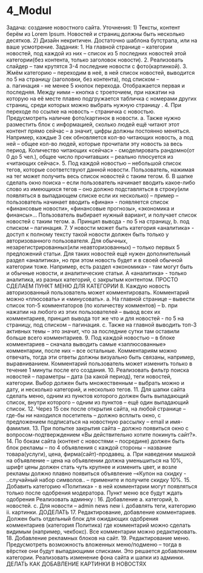 # 4_Modul
Задача: создание новостного  сайта. 
Уточнения:
	1) Тексты, контент берём из Lorem Ipsum. Новостей и страниц должны быть несколько десятков.
	2) Дизайн некритичен. Достаточно шаблона бутстрапа, или на ваше усмотрение.
Задания:
	1. На главной странице – категории новостей, под каждой из них – список из 5 последних новостей этой категории(без контента, только заголовок новости).
	2. Реализовать слайдер – там крутятся 3-4 последние новости с фото(картинкой).
	3. Жмём категорию – переходим в неё, в ней список новостей, выводится по 5 на страницу (заголовки, без контента), под списком –              
		a. пагинация -  не менее 5 кнопок перехода. Отображается первая и последняя. Между ними – кнопка с троеточием, при нажатии на которую на её месте плавно подгружается табличка с номерами других страниц, среди которых можно выбрать нужную страницу .
	4. При переходе по ссылке на новость – страничка с новостью. Предусмотреть наличие фото/картинок в новости. 
		a. Также  нужно разместить блок с информацией, сколько людей ещё читают этот контент прямо сейчас – а значит, цифры должны постоянно меняться. Например, каждые 3 сек обновляется кол-во читающих новость, а под ней – общее кол-во людей, которые прочитали эту новость за весь период. Количество читающих «сейчас» - смоделировать рандомно(от 0 до 5 чел.), общее число прочитавших – реально плюсуется из «читающих сейчас».
	5. Под каждой новостью – небольшой список тегов, которые соответствуют данной новости. Пользователь, нажимая на тег может получить весь список новостей с таким тегом.
	6. В шапке сделать окно поиска – если пользователь начинает вводить какое-либо слово из имеющихся тегов – оно должно подставляться в строку(или появляться в выпадающем списке если их несколько) – пример – пользователь начинает вводить «финан» - появляется список «финансовые новости», «финансовые прогнозы», «экономика и финансы»… Пользователь выбирает нужный вариант, и получает список новостей с таким тегом.
		a.  Принцип вывода - по 5 на страницу, 
		b. под списком – пагинация.
	7. У новости может быть категория «аналитика» - доступ к полному тексту такой новости должен быть только у авторизованного пользователя. Для обычных, незарегистрированных(или неавторизованных) – только первых 5 предложений статьи. Для таких новостей ещё нужен дополнительный раздел «аналитика», но при этом новость будет и в своей обычной категории тоже. Например, есть раздел «экономика» - там могут быть и обычные новости, и аналитические статьи. А «аналитика» - только аналитика, из разных категорий, с закрытым контентом.  ПРОСТО СДЕЛАЕМ ПУНКТ МЕНЮ ДЛЯ КАТЕГОРИИ
	8. Каждую новость авторизованный пользователь может комментировать. Комментарий можно «плюсовать» и «минусовать». 
		a. На главной странице – вывести список топ-5 комментаторов (по количеству комментов) – 
		b. при нажатии на любого из этих пользователей – вывод всех их комментариев, принцип вывода тот же что и для новостей - по 5 на страницу, под списком – пагинация. 
		c. Также на главной выводить топ-3 активных темы – это значит, что за последние сутки там оставили больше всего комментариев.
	9. Под каждой новостью – в блоке комментариев – сначала выводить самые «заплюсованные» комментарии, после них – все остальные. Комментариям можно отвечать, тогда эти ответы должны визуально быть  связаны, например, выравниванием. Комментарий пользователь может изменить только в течение 1 минуты после его создания.
	10. Реализовать фильтр поиска новостей – параметры – дата (за какой период), теги новостей, категории. Выбор должен быть множественным – выбрать можно и дату, и несколько категорий, и несколько тегов.
	11. Для шапки сайта сделать меню, одним из пунктов которого должен быть выпадающий список, внутри которого – одним из пунктов – ещё один выпадающий список.
	12. Через 15 сек после открытия сайта, на любой странице – где-бы ни находился посетитель – должно всплыть окно, с предложением подписаться на новостную рассылку – email и имя-фамилия.
	13. При попытке закрытия сайта – должно появиться окно с вопросом-подтверждением «Вы действительно хотите покинуть сайт?». 
	14. По бокам сайта (контент с новостями – посредине) должен быть блок рекламы – по 4 объявления с каждой стороны – название товара(услуги), цена, фирма(сайт)-продавец. 
		a. При наведении мышкой на объявление – цена на объявлении должна уменьшиться на 10%, шрифт цены должен стать чуть крупнее и изменить цвет,  и возле рекламы должно плавно появиться объявление –«Купон на скидку  - ..случайный набор символов.. – примените и получите скидку 10%. 
	15. Добавить категорию «Политика» - в ней комментарии могут появляться только после одобрения модератора. Пункт меню все будут ждать одобрения
	Реализовать админку :
	16. Добавление 
		a. категорий,
		b.  новостей.
		c.  Для новости – admin news new
			i. добавлять теги, категорию
			ii.  картинки.  ДОДЕЛАТЬ
	17. Редактирование, добавление комментариев. Должен быть отдельный блок для ожидающих одобрения комментариев (категория Политика) где комментарий можно сделать видимым (например, чекбокс). Все комментарии можно редактировать.
	18. Добавление рекламных блоков на сайт.
	19. Редактирование меню. Предусмотреть возможность вложенных меню/подменю – тогда в вёрстке они будут выпадающими списками. Это решается добавлением категории.
Реализовать изменение фона сайта и шапки из админки. ДЕЛАТЬ КАК ДОБАВЛЕНИЕ КАРТИНКИ В НОВОСТЯХ

